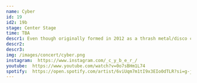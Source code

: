 ```yaml
---
name: Cyber
id: 19
id2: 19b
stage: Center Stage
time: TBA
descr1: Even though originally formed in 2012 as a thrash metal/disco concept, CYBER is now known as the ongoing experimental hip-hop and electronic project of Salka Valsdóttir and Jóhanna Rakel. The band was named after a lipstick that Salka and Jóhanna both found themselves rocking when they became best friends at sixteen. Even though the lipstick is now totally lame the band has flourished. Releasing 5 projects in the last 5 years, CYBER has now established themselves as a leading force of fun and experimental live performances. For their latest album ‘VACATION’ CYBER won the Icelandic Music Awards for best hip-hop/rap album.
descr2:
descr3:
img: /images/concert/cyber.png
instagram:  https://www.instagram.com/_c_y_b_e_r_/
youtube:  https://www.youtube.com/watch?v=0o7sBHm1L74
spotify:  https://open.spotify.com/artist/6viUqm7m1tI9x3EIo0dTLR?si=g-j9VyP6SBCNNC12TFKNYQ
---
```

